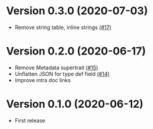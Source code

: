 # Version 0.3.0 (2020-07-03)

* Remove string table, inline strings [(#17)](https://github.com/paritytech/scale-info/pull/17)

# Version 0.2.0 (2020-06-17)

* Remove Metadata supertrait [(#15)](https://github.com/paritytech/scale-info/pull/15)
* Unflatten JSON for type def field [(#14)](https://github.com/paritytech/scale-info/pull/14)
* Improve intra doc links

# Version 0.1.0 (2020-06-12)

* First release
